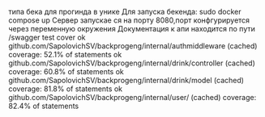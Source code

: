 типа бека для прогинда в унике
Для запуска бекенда:
    sudo docker compose up 
    Сервер запускае ся на порту 8080,порт конфгурируется через переменную окружения
Документация к апи находится по пути /swagger
test cover
ok      github.com/SapolovichSV/backprogeng/internal/authmiddleware     (cached)        coverage: 52.1% of statements
ok      github.com/SapolovichSV/backprogeng/internal/drink/controller   (cached)        coverage: 60.8% of statements
ok      github.com/SapolovichSV/backprogeng/internal/drink/model        (cached)        coverage: 81.8% of statements
ok      github.com/SapolovichSV/backprogeng/internal/user/ (cached)        coverage: 82.4% of statements
